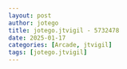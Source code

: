 ```yaml
---
layout: post
author: jotego
title: jotego.jtvigil - 5732478
date: 2025-01-17
categories: [Arcade, jtvigil]
tags: [jotego.jtvigil]
---
```



